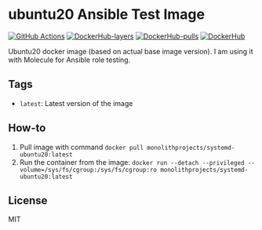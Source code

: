# ubuntu20 Ansible Test Image

[![GitHub Actions](https://github.com/MonolithProjects/docker-systemd-ubuntu20/workflows/Dockerfile%20test/badge.svg?branch=master)](https://github.com/MonolithProjects/docker-systemd-ubuntu20/actions)
[![DockerHub-layers](https://img.shields.io/microbadger/layers/monolithprojects/systemd-ubuntu20)](https://hub.docker.com/repository/docker/monolithprojects/systemd-ubuntu20)
[![DockerHub-pulls](https://img.shields.io/docker/pulls/monolithprojects/systemd-ubuntu20)](https://hub.docker.com/repository/docker/monolithprojects/systemd-ubuntu20)
[![DockerHub](https://img.shields.io/docker/cloud/automated/monolithprojects/systemd-ubuntu20?maxAge=2592000)](https://hub.docker.com/repository/docker/monolithprojects/systemd-ubuntu20)

Ubuntu20 docker image (based on actual base image version). I am using it with Molecule for Ansible role testing.

## Tags

- `latest`: Latest version of the image

## How-to

  1. Pull image with command `docker pull monolithprojects/systemd-ubuntu20:latest`  
  2. Run the container from the image: `docker run --detach --privileged --volume=/sys/fs/cgroup:/sys/fs/cgroup:ro monolithprojects/systemd-ubuntu20:latest`  

## License

MIT
